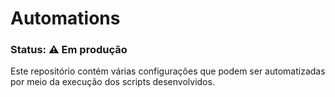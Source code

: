 # Automations
### Status: ⚠️ Em produção

Este repositório contém várias configurações que podem ser automatizadas por meio da execução dos scripts desenvolvidos.
